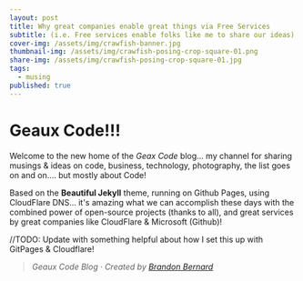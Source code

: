 ```yaml
---
layout: post
title: Why great companies enable great things via Free Services
subtitle: (i.e. Free services enable folks like me to share our ideas)
cover-img: /assets/img/crawfish-banner.jpg
thumbnail-img: /assets/img/crawfish-posing-crop-square-01.png
share-img: /assets/img/crawfish-posing-crop-square-01.jpg
tags:
  - musing
published: true
---
```

# Geaux Code!!!

Welcome to the new home of the _Geax Code_ blog... my channel for sharing musings & ideas on code, business, technology, photography, the list goes on and on.... but mostly about Code!

Based on the **Beautiful Jekyll** theme, running on Github Pages, using CloudFlare DNS... it's amazing what we can accomplish these days with the combined power of open-source projects (thanks to all), and great services by great companies like CloudFlare & Microsoft (Github)!

//TODO:  Update with something helpful about how I set this up with GitPages & Cloudflare!

> *Geaux Code Blog &middot; Created by [Brandon Bernard](https://cajuncoding.com)*

